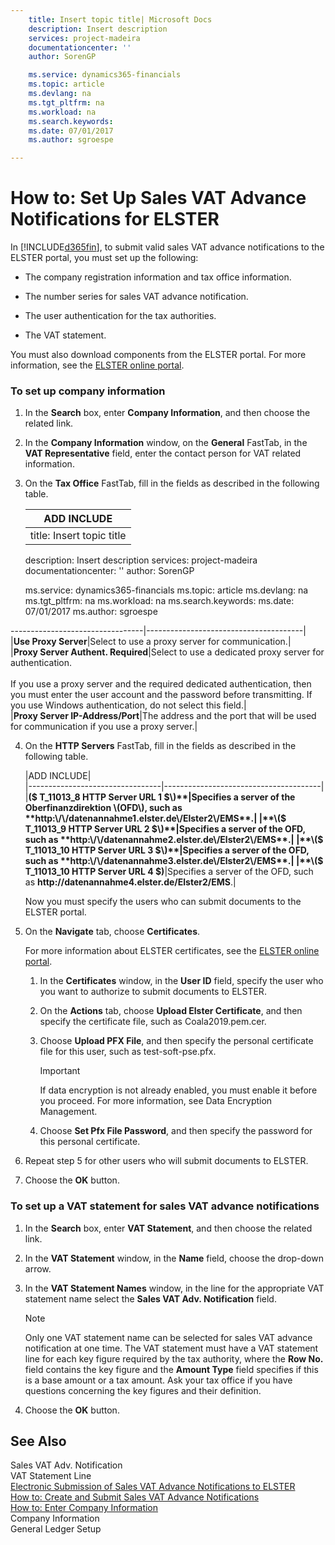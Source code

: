 ```yaml
---
    title: Insert topic title| Microsoft Docs
    description: Insert description
    services: project-madeira
    documentationcenter: ''
    author: SorenGP

    ms.service: dynamics365-financials
    ms.topic: article
    ms.devlang: na
    ms.tgt_pltfrm: na
    ms.workload: na
    ms.search.keywords:
    ms.date: 07/01/2017
    ms.author: sgroespe

---
```

# How to: Set Up Sales VAT Advance Notifications for ELSTER
In [!INCLUDE[d365fin](../../includes/d365fin_md.md)], to submit valid sales VAT advance notifications to the ELSTER portal, you must set up the following:  
  
-   The company registration information and tax office information.  
  
-   The number series for sales VAT advance notification.  
  
-   The user authentication for the tax authorities.  
  
-   The VAT statement.  
  
 You must also download components from the ELSTER portal. For more information, see the [ELSTER online portal](http://go.microsoft.com/fwlink/?LinkId=155998).  
  
### To set up company information  
  
1.  In the **Search** box, enter **Company Information**, and then choose the related link.  
  
2.  In the **Company Information** window, on the **General** FastTab, in the **VAT Representative** field, enter the contact person for VAT related information.  
  
3.  On the **Tax Office** FastTab, fill in the fields as described in the following table.  
  
    |ADD INCLUDE<!--[!INCLUDE[bp_tablefield](../../includes/bp_tabledescription_md.md)]-->|  
    |---
    title: Insert topic title| Microsoft Docs
    description: Insert description
    services: project-madeira
    documentationcenter: ''
    author: SorenGP

    ms.service: dynamics365-financials
    ms.topic: article
    ms.devlang: na
    ms.tgt_pltfrm: na
    ms.workload: na
    ms.search.keywords:
    ms.date: 07/01/2017
    ms.author: sgroespe

---------------------------------|---------------------------------------|  
    |**Use Proxy Server**|Select to use a proxy server for communication.|  
    |**Proxy Server Authent. Required**|Select to use a dedicated proxy server for authentication.<br /><br /> If you use a proxy server and the required dedicated authentication, then you must enter the user account and the password before transmitting. If you use Windows authentication, do not select this field.|  
    |**Proxy Server IP-Address\/Port**|The address and the port that will be used for communication if you use a proxy server.|  
  
4.  On the **HTTP Servers** FastTab, fill in the fields as described in the following table.  
  
    |ADD INCLUDE<!--[!INCLUDE[bp_tablefield](../../includes/bp_tabledescription_md.md)]-->|  
    |---------------------------------|---------------------------------------|  
    |**\($ T\_11013\_8 HTTP Server URL 1 $\)**|Specifies a server of the Oberfinanzdirektion \(OFD\), such as **http:\/\/datenannahme1.elster.de\/Elster2\/EMS**.|  
    |**\($ T\_11013\_9 HTTP Server URL 2 $\)**|Specifies a server of the OFD, such as **http:\/\/datenannahme2.elster.de\/Elster2\/EMS**.|  
    |**\($ T\_11013\_10 HTTP Server URL 3 $\)**|Specifies a server of the OFD, such as **http:\/\/datenannahme3.elster.de\/Elster2\/EMS**.|  
    |**\($ T\_11013\_10 HTTP Server URL 4 $\)**|Specifies a server of the OFD, such as **http:\/\/datenannahme4.elster.de\/Elster2\/EMS**.|  
  
     Now you must specify the users who can submit documents to the ELSTER portal.  
  
5.  On the **Navigate** tab, choose **Certificates**.  
  
     For more information about ELSTER certificates, see the [ELSTER online portal](http://go.microsoft.com/fwlink/?LinkId=155998).  
  
    1.  In the **Certificates** window, in the **User ID** field, specify the user who you want to authorize to submit documents to ELSTER.  
  
    2.  On the **Actions** tab, choose **Upload Elster Certificate**, and then specify the certificate file, such as Coala2019.pem.cer.  
  
    3.  Choose **Upload PFX File**, and then specify the personal certificate file for this user, such as test-soft-pse.pfx.  
  
        > [!IMPORTANT]  
        >  If data encryption is not already enabled, you must enable it before you proceed. For more information, see Data Encryption Management.  
  
    4.  Choose **Set Pfx File Password**, and then specify the password for this personal certificate.  
  
6.  Repeat step 5 for other users who will submit documents to ELSTER.  
  
7.  Choose the **OK** button.  
  
### To set up a VAT statement for sales VAT advance notifications  
  
1.  In the **Search** box, enter **VAT Statement**, and then choose the related link.  
  
2.  In the **VAT Statement** window, in the **Name** field, choose the drop-down arrow.  
  
3.  In the **VAT Statement Names** window, in the line for the appropriate VAT statement name select the **Sales VAT Adv. Notification** field.  
  
    > [!NOTE]  
    >  Only one VAT statement name can be selected for sales VAT advance notification at one time. The VAT statement must have a VAT statement line for each key figure required by the tax authority, where the **Row No.** field contains the key figure and the **Amount Type** field specifies if this is a base amount or a tax amount. Ask your tax office if you have questions concerning the key figures and their definition.  
  
4.  Choose the **OK** button.  
  
## See Also  
 Sales VAT Adv. Notification   
 VAT Statement Line   
 [Electronic Submission of Sales VAT Advance Notifications to ELSTER](electronic-submission-of-sales-vat-advance-notifications-to-elster.md)   
 [How to: Create and Submit Sales VAT Advance Notifications](how-to-create-and-submit-sales-vat-advance-notifications.md)   
 [How to: Enter Company Information](how-to-enter-company-information.md)   
 Company Information   
 General Ledger Setup